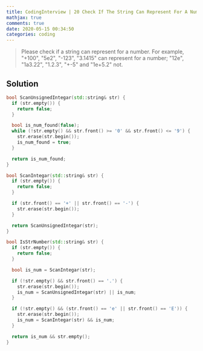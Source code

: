 ```yaml
---
title: CodingInterview | 20 Check If The String Can Represent For A Number
mathjax: true
comments: true
date: 2020-05-15 00:34:50
categories: coding
---
```


> Please check if a string can represent for a number. For example, "+100", "5e2", "-123", "3.1415" can represent for a number; "12e", "1a3.22", "1.2.3", "+-5" and "1e+5.2" not.

## Solution
```C++
bool ScanUnsignedIntegar(std::string& str) {
  if (str.empty()) {
    return false;
  }

  bool is_num_found(false);
  while (!str.empty() && str.front() >= '0' && str.front() <= '9') {
    str.erase(str.begin());
    is_num_found = true;
  }

  return is_num_found;
}

bool ScanIntegar(std::string& str) {
  if (str.empty()) {
    return false;
  }

  if (str.front() == '+' || str.front() == '-') {
    str.erase(str.begin());
  }

  return ScanUnsignedIntegar(str);
}

bool IsStrNumber(std::string& str) {
  if (str.empty()) {
    return false;
  }

  bool is_num = ScanIntegar(str);

  if (!str.empty() && str.front() == '.') {
    str.erase(str.begin());
    is_num = ScanUnsignedIntegar(str) || is_num;
  }

  if (!str.empty() && (str.front() == 'e' || str.front() == 'E')) {
    str.erase(str.begin());
    is_num = ScanIntegar(str) && is_num;
  }

  return is_num && str.empty();
}
```
